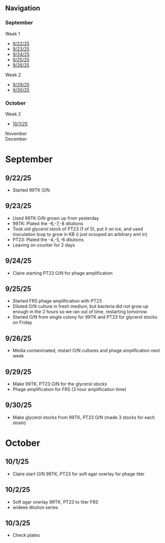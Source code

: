 ## Navigation

### September <br>
Week 1
- [9/22/25](#92225)
- [9/23/25](#92325)
- [9/24/25](#92425)
- [9/25/25](#92525)
- [9/26/25](#92625) <br>

Week 2 <br>
- [9/29/25](#92925)
- [9/30/25](#93025) <br>

### October <br>

Week 2
- [10/1/25](#10125)

November <br>
December <br>


# September

## 9/22/25
- Started 99TK O/N

## 9/23/25
- Used 99TK O/N grown up from yesterday
- 99TK: Plated the -6,-7,-8 dilutions
- Took old glycerol stock of PT23 (1 of 5), put it on ice, and used inoculation loop to grow in KB (i just scooped an arbitrary amt in)
- PT23: Plated the -4,-5,-6 dilutions
- Leaving on counter for 2 days

## 9/24/25
- Claire starting PT23 O/N for phage amplification

## 9/25/25
- Started FRS phage amplification with PT23
- Diluted O/N culture in fresh medium, but bacteria did not grow up enough in the 2 hours so we ran out of time, restarting tomorrow
- Started O/N from single colony for 99TK and PT23 for glycerol stocks on Friday

## 9/26/25
- Media contaminated, restart O/N cultures and phage amplification next week

## 9/29/25
- Make 99TK, PT23 O/N for the glycerol stocks
- Phage amplification for FRS (3 hour amplification time)

## 9/30/25
- Make glycerol stocks from 99TK, PT23 O/N (made 3 stocks for each strain)

# October

## 10/1/25
- Claire start O/N 99TK, PT23 for soft agar overlay for phage titer

## 10/2/25
- Soft agar overlay 99TK, PT23 to titer FRS 
- wideee dilution series

## 10/3/25
- Check plates

